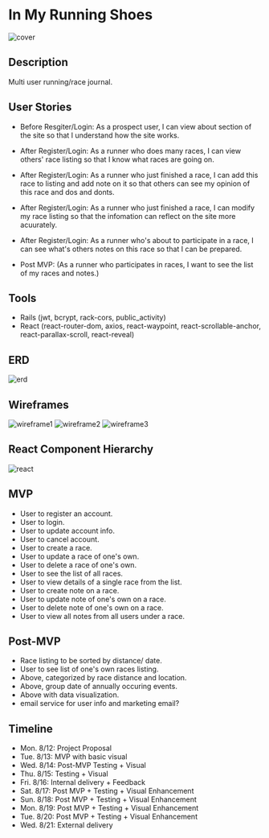 # In My Running Shoes

![cover](https://media.giphy.com/media/xTiTnwyufCBTD7C69q/giphy.gif)

## Description
  Multi user running/race journal.
  
## User Stories
- Before Resgiter/Login: As a prospect user, I can view about section of the site so that I understand how the site works.

- After Register/Login: As a runner who does many races, I can view others' race listing so that I know what races are going on.
- After Register/Login: As a runner who just finished a race, I can add this race to listing and add note on it so that others can see my opinion of this race and dos and donts. 
- After Register/Login: As a runner who just finished a race, I can modify my race listing so that the infomation can reflect on the site more acuurately.
- After Register/Login: As a runner who's about to participate in a race, I can see what's others notes on this race so that I can be prepared.

- Post MVP: (As a runner who participates in races, I want to see the list of my races and notes.)

## Tools
- Rails (jwt, bcrypt, rack-cors, public_activity)
- React (react-router-dom, axios, react-waypoint, react-scrollable-anchor, react-parallax-scroll, react-reveal)

## ERD
![erd](https://i.imgur.com/XRQt2go.png)

## Wireframes
![wireframe1](https://i.imgur.com/8kKYgU2.png)
![wireframe2](https://i.imgur.com/plOehHI.png)
![wireframe3](https://i.imgur.com/kouKcUL.png)

## React Component Hierarchy 
![react](https://i.imgur.com/UiMcZIG.png)

## MVP
 - User to register an account.
 - User to login.
 - User to update account info.
 - User to cancel account.
 - User to create a race.
 - User to update a race of one's own.
 - User to delete a race of one's own.
 - User to see the list of all races.
 - User to view details of a single race from the list.
 - User to create note on a race.
 - User to update note of one's own on a race.
 - User to delete note of one's own on a race.
 - User to view all notes from all users under a race.

## Post-MVP
- Race listing to be sorted by distance/ date.
- User to see list of one's own races listing.
- Above, categorized by race distance and location.
- Above, group date of annually occuring events.
- Above with data visualization.
- email service for user info and marketing email?

## Timeline
  - Mon. 8/12: Project Proposal
  - Tue. 8/13: MVP with basic visual
  - Wed. 8/14: Post-MVP Testing + Visual
  - Thu. 8/15: Testing + Visual
  - Fri. 8/16: Internal delivery + Feedback
  - Sat. 8/17: Post MVP + Testing + Visual Enhancement
  - Sun. 8/18: Post MVP + Testing + Visual Enhancement
  - Mon. 8/19: Post MVP + Testing + Visual Enhancement
  - Tue. 8/20: Post MVP + Testing + Visual Enhancement
  - Wed. 8/21: External delivery
